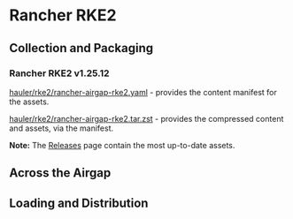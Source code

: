 # Rancher RKE2

## Collection and Packaging

### Rancher RKE2 v1.25.12

[hauler/rke2/rancher-airgap-rke2.yaml](https://rancher-airgap.s3.amazonaws.com/0.7.2/hauler/rke2/rancher-airgap-rke2.yaml) - provides the content manifest for the assets.

[hauler/rke2/rancher-airgap-rke2.tar.zst](https://rancher-airgap.s3.amazonaws.com/0.7.2/hauler/rke2/rancher-airgap-rke2.tar.zst) - provides the compressed content and assets, via the manifest.

**Note:** The [Releases](https://github.com/zackbradys/rancher-airgap/releases) page contain the most up-to-date assets.

## Across the Airgap

## Loading and Distribution